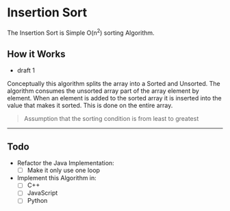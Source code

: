 # Insertion Sort

The Insertion Sort is Simple O(n<sup>2</sup>) sorting Algorithm.

## How it Works

* draft 1

Conceptually this algorithm splits the array into a Sorted and Unsorted. The algorithm consumes the unsorted array part of the array element by element. When an element is added to the sorted array it is inserted into the value that makes it sorted. This is done on the entire array.


>Assumption that the sorting condition is from least to greatest

***

## Todo

* Refactor the Java Implementation:
  - [ ] Make it only use one loop
* Implement this Algorithm in:
  - [ ] C++
  - [ ] JavaScript
  - [ ] Python
